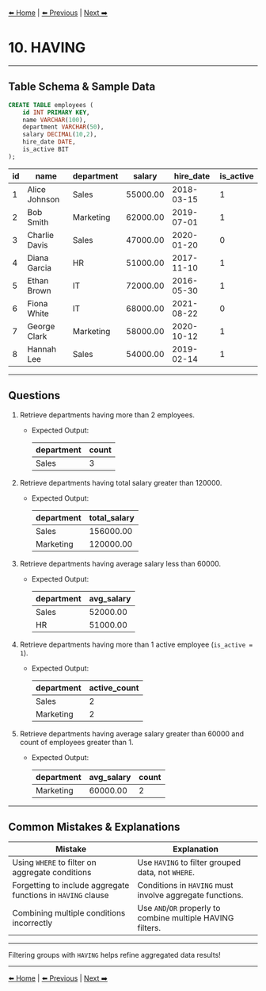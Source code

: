 [⬅️ Home](README.md) | [⬅️ Previous](09-group-by.md) | [Next ➡️](11-pro.md)

# 10. HAVING

---

## Table Schema & Sample Data

```sql
CREATE TABLE employees (
    id INT PRIMARY KEY,
    name VARCHAR(100),
    department VARCHAR(50),
    salary DECIMAL(10,2),
    hire_date DATE,
    is_active BIT
);
```

| id | name          | department | salary   | hire\_date | is\_active |
| -- | ------------- | ---------- | -------- | ---------- | ---------- |
| 1  | Alice Johnson | Sales      | 55000.00 | 2018-03-15 | 1       |
| 2  | Bob Smith     | Marketing  | 62000.00 | 2019-07-01 | 1       |
| 3  | Charlie Davis | Sales      | 47000.00 | 2020-01-20 | 0      |
| 4  | Diana Garcia  | HR         | 51000.00 | 2017-11-10 | 1       |
| 5  | Ethan Brown   | IT         | 72000.00 | 2016-05-30 | 1       |
| 6  | Fiona White   | IT         | 68000.00 | 2021-08-22 | 0      |
| 7  | George Clark  | Marketing  | 58000.00 | 2020-10-12 | 1       |
| 8  | Hannah Lee    | Sales      | 54000.00 | 2019-02-14 | 1       |

---

## Questions

1. Retrieve departments having more than 2 employees.

   * Expected Output:

     | department | count |
     | ---------- | ----- |
     | Sales      | 3     |

2. Retrieve departments having total salary greater than 120000.

   * Expected Output:

     | department | total\_salary |
     | ---------- | ------------- |
     | Sales      | 156000.00     |
     | Marketing  | 120000.00     |

3. Retrieve departments having average salary less than 60000.

   * Expected Output:

     | department | avg\_salary |
     | ---------- | ----------- |
     | Sales      | 52000.00    |
     | HR         | 51000.00    |

4. Retrieve departments having more than 1 active employee (`is_active = 1`).

   * Expected Output:

     | department | active\_count |
     | ---------- | ------------- |
     | Sales      | 2             |
     | Marketing  | 2             |

5. Retrieve departments having average salary greater than 60000 and count of employees greater than 1.

   * Expected Output:

     | department | avg\_salary | count |
     | ---------- | ----------- | ----- |
     | Marketing  | 60000.00    | 2     |

---

## Common Mistakes & Explanations

| Mistake                                                      | Explanation                                                 |
| ------------------------------------------------------------ | ----------------------------------------------------------- |
| Using `WHERE` to filter on aggregate conditions              | Use `HAVING` to filter grouped data, not `WHERE`.           |
| Forgetting to include aggregate functions in `HAVING` clause | Conditions in `HAVING` must involve aggregate functions.    |
| Combining multiple conditions incorrectly                    | Use `AND`/`OR` properly to combine multiple HAVING filters. |

---

Filtering groups with `HAVING` helps refine aggregated data results!

---

[⬅️ Home](README.md) | [⬅️ Previous](09-group-by.md) | [Next ➡️](11-pro.md)

